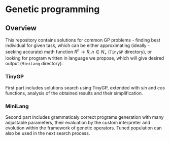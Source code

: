 # Genetic programming 

## Overview
This repository contains solutions for common GP problems - finding best individual for given task, which can be either approximating (ideally - seeking accurate) math function $R^n \to R, n \in N_+$ (`TinyGP` directory), or looking for program written in language we propose, which will give desired output (`MiniLang` directory).

### TinyGP
First part includes solutions search using TinyGP, extended with $sin$ and $cos$ functions, analysis of the obtained results and their simplification. 

### MiniLang
Second part includes grammaticaly correct programs generation with many adjustable parameters, their evaluation by the custom interpreter and evolution within the framework of genetic operators. Tuned population can also be used in the next search process.
